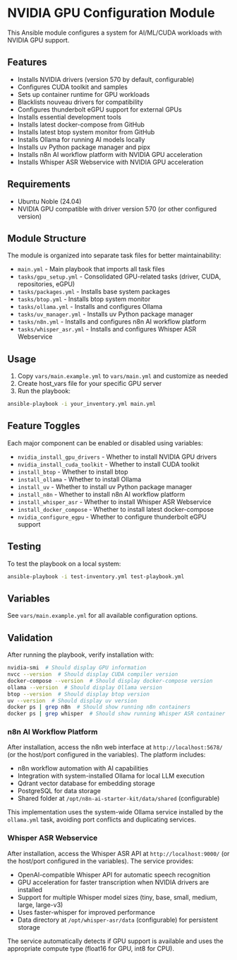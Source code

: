 # NVIDIA GPU Configuration Module

This Ansible module configures a system for AI/ML/CUDA workloads with NVIDIA GPU support.

## Features

- Installs NVIDIA drivers (version 570 by default, configurable)
- Configures CUDA toolkit and samples
- Sets up container runtime for GPU workloads
- Blacklists nouveau drivers for compatibility
- Configures thunderbolt eGPU support for external GPUs
- Installs essential development tools
- Installs latest docker-compose from GitHub
- Installs latest btop system monitor from GitHub
- Installs Ollama for running AI models locally
- Installs uv Python package manager and pipx
- Installs n8n AI workflow platform with NVIDIA GPU acceleration
- Installs Whisper ASR Webservice with NVIDIA GPU acceleration

## Requirements

- Ubuntu Noble (24.04)
- NVIDIA GPU compatible with driver version 570 (or other configured version)

## Module Structure

The module is organized into separate task files for better maintainability:

- `main.yml` - Main playbook that imports all task files
- `tasks/gpu_setup.yml` - Consolidated GPU-related tasks (driver, CUDA, repositories, eGPU)
- `tasks/packages.yml` - Installs base system packages
- `tasks/btop.yml` - Installs btop system monitor
- `tasks/ollama.yml` - Installs and configures Ollama
- `tasks/uv_manager.yml` - Installs uv Python package manager
- `tasks/n8n.yml` - Installs and configures n8n AI workflow platform
- `tasks/whisper_asr.yml` - Installs and configures Whisper ASR Webservice

## Usage

1. Copy `vars/main.example.yml` to `vars/main.yml` and customize as needed
2. Create host_vars file for your specific GPU server
3. Run the playbook:

```bash
ansible-playbook -i your_inventory.yml main.yml
```

## Feature Toggles

Each major component can be enabled or disabled using variables:

- `nvidia_install_gpu_drivers` - Whether to install NVIDIA GPU drivers
- `nvidia_install_cuda_toolkit` - Whether to install CUDA toolkit
- `install_btop` - Whether to install btop
- `install_ollama` - Whether to install Ollama
- `install_uv` - Whether to install uv Python package manager
- `install_n8n` - Whether to install n8n AI workflow platform
- `install_whisper_asr` - Whether to install Whisper ASR Webservice
- `install_docker_compose` - Whether to install latest docker-compose
- `nvidia_configure_egpu` - Whether to configure thunderbolt eGPU support

## Testing

To test the playbook on a local system:

```bash
ansible-playbook -i test-inventory.yml test-playbook.yml
```

## Variables

See `vars/main.example.yml` for all available configuration options.

## Validation

After running the playbook, verify installation with:

```bash
nvidia-smi  # Should display GPU information
nvcc --version  # Should display CUDA compiler version
docker-compose --version  # Should display docker-compose version
ollama --version  # Should display Ollama version
btop --version  # Should display btop version
uv --version  # Should display uv version
docker ps | grep n8n  # Should show running n8n containers
docker ps | grep whisper  # Should show running Whisper ASR container
```

### n8n AI Workflow Platform

After installation, access the n8n web interface at `http://localhost:5678/` (or the host/port configured in the variables). The platform includes:

- n8n workflow automation with AI capabilities
- Integration with system-installed Ollama for local LLM execution
- Qdrant vector database for embedding storage
- PostgreSQL for data storage
- Shared folder at `/opt/n8n-ai-starter-kit/data/shared` (configurable)

This implementation uses the system-wide Ollama service installed by the `ollama.yml` task, avoiding port conflicts and duplicating services.

### Whisper ASR Webservice

After installation, access the Whisper ASR API at `http://localhost:9000/` (or the host/port configured in the variables). The service provides:

- OpenAI-compatible Whisper API for automatic speech recognition
- GPU acceleration for faster transcription when NVIDIA drivers are installed
- Support for multiple Whisper model sizes (tiny, base, small, medium, large, large-v3)
- Uses faster-whisper for improved performance
- Data directory at `/opt/whisper-asr/data` (configurable) for persistent storage

The service automatically detects if GPU support is available and uses the appropriate compute type (float16 for GPU, int8 for CPU).
